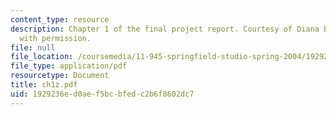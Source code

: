 ```yaml
---
content_type: resource
description: Chapter 1 of the final project report. Courtesy of Diana Bernal. Used
  with permission.
file: null
file_location: /coursemedia/11-945-springfield-studio-spring-2004/1929236ed0aef5bcbfedc2b6f8602dc7_ch1z.pdf
file_type: application/pdf
resourcetype: Document
title: ch1z.pdf
uid: 1929236e-d0ae-f5bc-bfed-c2b6f8602dc7
---
```

